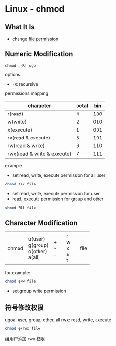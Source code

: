 # Linux - chmod

## What It Is

- change [file permission](linux-file-permission.md)

## Numeric Modification

`chmod [-R] ugo`

options

- `-R`: recursive

permissions mapping

| character                   | octal | bin |
| --------------------------- | ----- | --- |
| r(read)                     | 4     | 100 |
| w(write)                    | 2     | 010 |
| x(execute)                  | 1     | 001 |
| rx(read & execute)          | 5     | 101 |
| rw(read & write)            | 6     | 110 |
| rwx(read & write & execute) | 7     | 111 |

example

- set read, write, execute permission for all user

```bash
chmod 777 file
```

- set read, write, execute permission for user
- read, execute permission for group and other

```sh
chmod 755 file
```

## Character Modification

<table>
  <tr>
      <td>chmod</td>
      <td>u(user)<br>g(group)<br>o(other)<br>a(all)<br></td>
      <td>+<br>-<br>=<td>
      <td>r<br>w<br>x<br>s<br>t<td>
      <td>file</td>
  </tr>
</table>

for example:

```sh
chmod g+w file
```

- set group write permission

## 符号修改权限

ugoa: user, group, other, all
rwx: read, write, execute

```bash
chmod g+rwx file
```

组用户添加 rwx 权限
